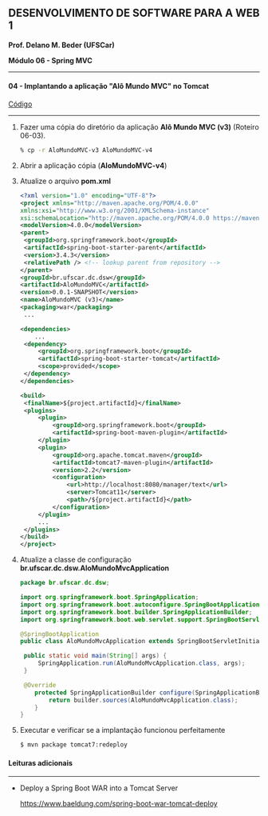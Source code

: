 ## DESENVOLVIMENTO DE SOFTWARE PARA A WEB 1

**Prof. Delano M. Beder (UFSCar)**

**Módulo 06 - Spring MVC** 

- - -

#### 04 - Implantando a aplicação "Alô Mundo MVC" no Tomcat
[Código](https://github.com/delanobeder/DSW1/blob/master/Modulo06/AloMundoMVC-v4)

- - -



1. Fazer uma cópia do diretório da aplicação **Alô Mundo MVC (v3)** (Roteiro 06-03).

   ```sh
   % cp -r AloMundoMVC-v3 AloMundoMVC-v4
   ```

2. Abrir a aplicação cópia (**AloMundoMVC-v4**)

3. Atualize o arquivo **pom.xml**

   ```xml
   <?xml version="1.0" encoding="UTF-8"?>
   <project xmlns="http://maven.apache.org/POM/4.0.0"
   xmlns:xsi="http://www.w3.org/2001/XMLSchema-instance"
   xsi:schemaLocation="http://maven.apache.org/POM/4.0.0 https://maven.apache.org/xsd/maven-4.0.0.xsd">
   <modelVersion>4.0.0</modelVersion>
   <parent>
   	<groupId>org.springframework.boot</groupId>
   	<artifactId>spring-boot-starter-parent</artifactId>
   	<version>3.4.3</version>
   	<relativePath /> <!-- lookup parent from repository -->
   </parent>
   <groupId>br.ufscar.dc.dsw</groupId>
   <artifactId>AloMundoMVC</artifactId>
   <version>0.0.1-SNAPSHOT</version>
   <name>AloMundoMVC (v3)</name>
   <packaging>war</packaging>
    ...
   
   <dependencies>
       ... 
   	<dependency>
   		<groupId>org.springframework.boot</groupId>
   		<artifactId>spring-boot-starter-tomcat</artifactId>
   		<scope>provided</scope>
   	</dependency>
   </dependencies>
   
   <build>
   	<finalName>${project.artifactId}</finalName>
   	<plugins>
   		<plugin>
   			<groupId>org.springframework.boot</groupId>
   			<artifactId>spring-boot-maven-plugin</artifactId>
   		</plugin>
   		<plugin>
   			<groupId>org.apache.tomcat.maven</groupId>
   			<artifactId>tomcat7-maven-plugin</artifactId>
   			<version>2.2</version>
   			<configuration>
   				<url>http://localhost:8080/manager/text</url>
   				<server>Tomcat11</server>
   				<path>/${project.artifactId}</path>
   			</configuration>
   		</plugin>
   		...
   	</plugins>
   </build>
   </project>
   ```

4. Atualize a classe de configuração **br.ufscar.dc.dsw.AloMundoMvcApplication**

   ```java
   package br.ufscar.dc.dsw;
   
   import org.springframework.boot.SpringApplication;
   import org.springframework.boot.autoconfigure.SpringBootApplication;
   import org.springframework.boot.builder.SpringApplicationBuilder;
   import org.springframework.boot.web.servlet.support.SpringBootServletInitializer;
   
   @SpringBootApplication
   public class AloMundoMvcApplication extends SpringBootServletInitializer {
   
   	public static void main(String[] args) {
   		SpringApplication.run(AloMundoMvcApplication.class, args);
   	}
   
   	@Override
       protected SpringApplicationBuilder configure(SpringApplicationBuilder builder) {
           return builder.sources(AloMundoMvcApplication.class);
       }
   }
   ```

5. Executar e verificar se a implantação funcionou perfeitamente

   ```bash
   $ mvn package tomcat7:redeploy
   ```

   


#### Leituras adicionais

- - -

- Deploy a Spring Boot WAR into a Tomcat Server

  https://www.baeldung.com/spring-boot-war-tomcat-deploy